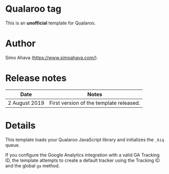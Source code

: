 # Qualaroo tag
This is an **unofficial** template for Qualaroo.

# Author
Simo Ahava (https://www.simoahava.com/).

# Release notes
| Date | Notes |
|------|-------|
| 2 August 2019 | First version of the template released. |

# Details
This template loads your Qualaroo JavaScript library and initializes the `_kiq` queue.

If you configure the Google Analytics integration with a valid GA Tracking ID, the template attempts to create a default tracker using the Tracking ID and the global `ga` method.
